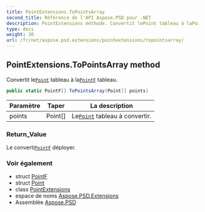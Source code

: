 ```yaml
---
title: PointExtensions.ToPointsArray
second_title: Référence de l'API Aspose.PSD pour .NET
description: PointExtensions méthode. Convertit lePoint tableau à laPointF tableau.
type: docs
weight: 30
url: /fr/net/aspose.psd.extensions/pointextensions/topointsarray/
---
```

## PointExtensions.ToPointsArray method

Convertit le[`Point`](../../../aspose.psd/point/) tableau à la[`PointF`](../../../aspose.psd/pointf/) tableau.

```csharp
public static PointF[] ToPointsArray(Point[] points)
```

| Paramètre | Taper | La description |
| --- | --- | --- |
| points | Point[] | Le[`Point`](../../../aspose.psd/point/) tableau à convertir. |

### Return_Value

Le converti[`PointF`](../../../aspose.psd/pointf/) déployer.

### Voir également

* struct [PointF](../../../aspose.psd/pointf/)
* struct [Point](../../../aspose.psd/point/)
* class [PointExtensions](../)
* espace de noms [Aspose.PSD.Extensions](../../pointextensions/)
* Assemblée [Aspose.PSD](../../../)


